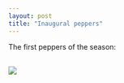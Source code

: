 ```yaml
---
layout: post
title: "Inaugural peppers"
---
```

The first peppers of the season:
<p></p>

<img src="{{ ASSET_PATH }}/images/peppers.jpg" style="display: block; margin-left: 0px; margin-right: auto; margin-top: 30px;">
